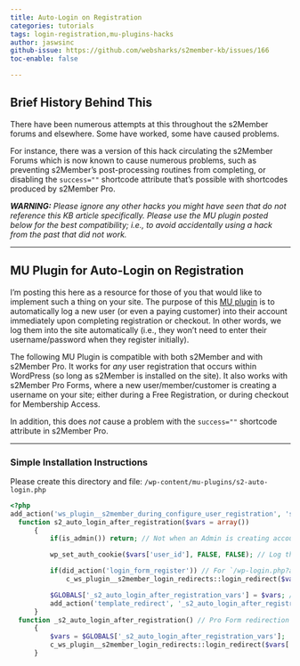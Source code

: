 ```yaml
---
title: Auto-Login on Registration
categories: tutorials
tags: login-registration,mu-plugins-hacks
author: jaswsinc
github-issue: https://github.com/websharks/s2member-kb/issues/166
toc-enable: false

---
```


## Brief History Behind This

There have been numerous attempts at this throughout the s2Member forums and elsewhere. Some have worked, some have caused problems.

For instance, there was a version of this hack circulating the s2Member Forums which is now known to cause numerous problems, such as preventing s2Member’s post-processing routines from completing, or disabling the `success=""` shortcode attribute that’s possible with shortcodes produced by s2Member Pro. 

<i class="fa fa-exclamation-triangle"></i> _**WARNING:** Please ignore any other hacks you might have seen that do not reference this KB article specifically. Please use the MU plugin posted below for the best compatibility; i.e., to avoid accidentally using a hack from the past that did not work._

---

## MU Plugin for Auto-Login on Registration

I’m posting this here as a resource for those of you that would like to implement such a thing on your site. The purpose of this [MU plugin](http://codex.wordpress.org/Must_Use_Plugins) is to automatically log a new user (or even a paying customer) into their account immediately upon completing registration or checkout. In other words, we log them into the site automatically (i.e., they won’t need to enter their username/password when they register initially).

The following MU Plugin is compatible with both s2Member and with s2Member Pro. It works for _any_ user registration that occurs within WordPress (so long as s2Member is installed on the site). It also works with s2Member Pro Forms, where a new user/member/customer is creating a username on your site; either during a Free Registration, or during checkout for Membership Access.

In addition, this does _not_ cause a problem with the `success=""` shortcode attribute in s2Member Pro.

---

### Simple Installation Instructions

Please create this directory and file:
`/wp-content/mu-plugins/s2-auto-login.php`

```php
<?php
add_action('ws_plugin__s2member_during_configure_user_registration', 's2_auto_login_after_registration');
  function s2_auto_login_after_registration($vars = array())
	  {
		  if(is_admin()) return; // Not when an Admin is creating accounts.

		  wp_set_auth_cookie($vars['user_id'], FALSE, FALSE); // Log the user in.

		  if(did_action('login_form_register')) // For `/wp-login.php?action=register` compatibility.
			  c_ws_plugin__s2member_login_redirects::login_redirect($vars['login'], $vars['user']);

		  $GLOBALS['_s2_auto_login_after_registration_vars'] = $vars; // For Pro Form compatibility.
		  add_action('template_redirect', '_s2_auto_login_after_registration', 1);
	  }
  function _s2_auto_login_after_registration() // Pro Form redirection handler.
	  {
		  $vars = $GLOBALS['_s2_auto_login_after_registration_vars'];
		  c_ws_plugin__s2member_login_redirects::login_redirect($vars['login'], $vars['user']);
	  }
```
